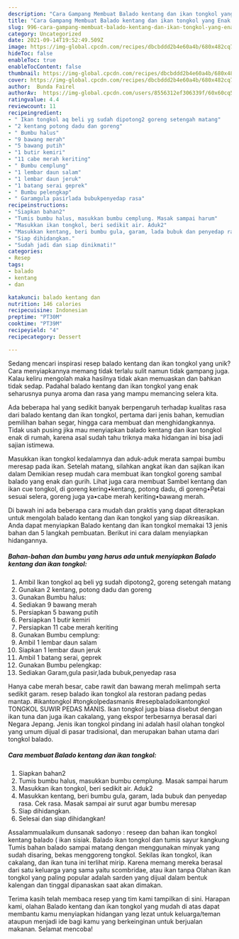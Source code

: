 ```yaml
---
description: "Cara Gampang Membuat Balado kentang dan ikan tongkol yang Enak Banget"
title: "Cara Gampang Membuat Balado kentang dan ikan tongkol yang Enak Banget"
slug: 996-cara-gampang-membuat-balado-kentang-dan-ikan-tongkol-yang-enak-banget
category: Uncategorized
date: 2021-09-14T19:52:49.509Z
image: https://img-global.cpcdn.com/recipes/dbcbddd2b4e60a4b/680x482cq70/balado-kentang-dan-ikan-tongkol-foto-resep-utama.jpg
hideToc: false
enableToc: true
enableTocContent: false
thumbnail: https://img-global.cpcdn.com/recipes/dbcbddd2b4e60a4b/680x482cq70/balado-kentang-dan-ikan-tongkol-foto-resep-utama.jpg
cover: https://img-global.cpcdn.com/recipes/dbcbddd2b4e60a4b/680x482cq70/balado-kentang-dan-ikan-tongkol-foto-resep-utama.jpg
author:  Bunda Fairel
authorAv:  https://img-global.cpcdn.com/users/8556312ef306339f/60x60cq50/avatar.jpg
ratingvalue: 4.4
reviewcount: 11
recipeingredient:
- " Ikan tongkol aq beli yg sudah dipotong2 goreng setengah matang"
- "2 kentang potong dadu dan goreng"
- " Bumbu halus"
- "9 bawang merah"
- "5 bawang putih"
- "1 butir kemiri"
- "11 cabe merah keriting"
- " Bumbu cemplung"
- "1 lembar daun salam"
- "1 lembar daun jeruk"
- "1 batang serai geprek"
- " Bumbu pelengkap"
- " Garamgula pasirlada bubukpenyedap rasa"
recipeinstructions:
- "Siapkan bahan2"
- "Tumis bumbu halus, masukkan bumbu cemplung. Masak sampai harum"
- "Masukkan ikan tongkol, beri sedikit air. Aduk2"
- "Masukkan kentang, beri bumbu gula, garam, lada bubuk dan penyedap rasa. Cek rasa. Masak sampai air surut agar bumbu meresap"
- "Siap dihidangkan."
- "Sudah jadi dan siap dinikmati!"
categories:
- Resep
tags:
- balado
- kentang
- dan

katakunci: balado kentang dan 
nutrition: 146 calories
recipecuisine: Indonesian
preptime: "PT30M"
cooktime: "PT39M"
recipeyield: "4"
recipecategory: Dessert

---
```



Sedang mencari inspirasi resep balado kentang dan ikan tongkol yang unik? Cara menyiapkannya memang tidak terlalu sulit namun tidak gampang juga. Kalau keliru mengolah maka hasilnya tidak akan memuaskan dan bahkan tidak sedap. Padahal balado kentang dan ikan tongkol yang enak seharusnya punya aroma dan rasa yang mampu memancing selera kita.


Ada beberapa hal yang sedikit banyak berpengaruh terhadap kualitas rasa dari balado kentang dan ikan tongkol, pertama dari jenis bahan, kemudian pemilihan bahan segar, hingga cara membuat dan menghidangkannya. Tidak usah pusing jika mau menyiapkan balado kentang dan ikan tongkol enak di rumah, karena asal sudah tahu triknya maka hidangan ini bisa jadi sajian istimewa.

Masukkan ikan tongkol kedalamnya dan aduk-aduk merata sampai bumbu meresap pada ikan. Setelah matang, silahkan angkat ikan dan sajikan ikan dalam Demikian resep mudah cara membuat ikan tongkol goreng sambal balado yang enak dan gurih. Lihat juga cara membuat Sambel kentang dan ikan cue tongkol, di goreng kering•kentang, potong dadu, di goreng•Petai sesuai selera, goreng juga ya•cabe merah keriting•bawang merah.


Di bawah ini ada beberapa cara mudah dan praktis yang dapat diterapkan untuk mengolah balado kentang dan ikan tongkol yang siap dikreasikan. Anda dapat menyiapkan Balado kentang dan ikan tongkol memakai 13 jenis bahan dan 5 langkah pembuatan. Berikut ini cara dalam menyiapkan hidangannya.

<!--inarticleads1-->

##### Bahan-bahan dan bumbu yang harus ada untuk menyiapkan Balado kentang dan ikan tongkol:

1. Ambil  Ikan tongkol aq beli yg sudah dipotong2, goreng setengah matang
1. Gunakan 2 kentang, potong dadu dan goreng
1. Gunakan  Bumbu halus:
1. Sediakan 9 bawang merah
1. Persiapkan 5 bawang putih
1. Persiapkan 1 butir kemiri
1. Persiapkan 11 cabe merah keriting
1. Gunakan  Bumbu cemplung:
1. Ambil 1 lembar daun salam
1. Siapkan 1 lembar daun jeruk
1. Ambil 1 batang serai, geprek
1. Gunakan  Bumbu pelengkap:
1. Sediakan  Garam,gula pasir,lada bubuk,penyedap rasa


Hanya cabe merah besar, cabe rawit dan bawang merah melimpah serta sedikit garam. resep balado ikan tongkol ala restoran padang pedas mantap. #ikantongkol #tongkolpedasmanis #resepbaladoikantongkol TONGKOL SUWIR PEDAS MANIS. Ikan tongkol juga biasa disebut dengan ikan tuna dan juga ikan cakalang, yang ekspor terbesarnya berasal dari Negara Jepang. Jenis ikan tongkol pindang ini adalah hasil olahan tongkol yang umum dijual di pasar tradisional, dan merupakan bahan utama dari tongkol balado. 

<!--inarticleads2-->

##### Cara membuat Balado kentang dan ikan tongkol:

1. Siapkan bahan2
1. Tumis bumbu halus, masukkan bumbu cemplung. Masak sampai harum
1. Masukkan ikan tongkol, beri sedikit air. Aduk2
1. Masukkan kentang, beri bumbu gula, garam, lada bubuk dan penyedap rasa. Cek rasa. Masak sampai air surut agar bumbu meresap
1. Siap dihidangkan.
1. Selesai dan siap dihidangkan!

Assalammualaikum dunsanak sadonyo : reseep dan bahan ikan tongkol kentang balado ( ikan sisiak. Balado ikan tongkol dan tumis sayur kangkung Tumis bahan balado sampai matang dengan menggunakan minyak yang sudah disaring, bekas menggoreng tongkol. Sekilas ikan tongkol, ikan cakalang, dan ikan tuna ini terlihat mirip. Karena memang mereka berasal dari satu keluarga yang sama yaitu scombridae, atau ikan tanpa Olahan ikan tongkol yang paling popular adalah sarden yang dijual dalam bentuk kalengan dan tinggal dipanaskan saat akan dimakan. 

Terima kasih telah membaca resep yang tim kami tampilkan di sini. Harapan kami, olahan Balado kentang dan ikan tongkol yang mudah di atas dapat membantu kamu menyiapkan hidangan yang lezat untuk keluarga/teman ataupun menjadi ide bagi kamu yang berkeinginan untuk berjualan makanan. Selamat mencoba!

